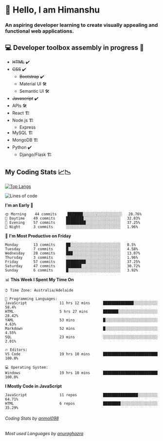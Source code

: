 # 👋 Hello, I am Himanshu

### An aspiring developer learning to create visually appealing and functional web applications.

## 💻 Developer toolbox assembly in progress 🧰

- <s>HTML</s> ✔️ 
- <s>CSS</s> ✔️
  - <s>Bootstrap</s> ✔️
  - Material UI 🛠️
  - Semantic UI 🛠️
 - <s>Javascript</s> ✔️
 - APIs 🛠️
 - React 🏗️
 - Node.js 🏗️
    - Express 
 - MySQL 🏗️
 - MongoDB 🏗️
 - Python ✔️
    - Django/Flask 🏗️
 
 
 ## My Coding Stats 📈📉
 
 [![Top Langs](https://github-readme-stats.vercel.app/api/top-langs/?username=himanshu-sxna&layout=compact)](https://github.com/anuraghazra/github-readme-stats)

<!--START_SECTION:waka-->
![Lines of code](https://img.shields.io/badge/From%20Hello%20World%20I%27ve%20Written-21158%20lines%20of%20code-blue)

**I'm an Early 🐤** 

```text
🌞 Morning    44 commits     ███████░░░░░░░░░░░░░░░░░░   28.76% 
🌆 Daytime    49 commits     ████████░░░░░░░░░░░░░░░░░   32.03% 
🌃 Evening    57 commits     █████████░░░░░░░░░░░░░░░░   37.25% 
🌙 Night      3 commits      ░░░░░░░░░░░░░░░░░░░░░░░░░   1.96%

```
📅 **I'm Most Productive on Friday** 

```text
Monday       13 commits     ██░░░░░░░░░░░░░░░░░░░░░░░   8.5% 
Tuesday      7 commits      █░░░░░░░░░░░░░░░░░░░░░░░░   4.58% 
Wednesday    20 commits     ███░░░░░░░░░░░░░░░░░░░░░░   13.07% 
Thursday     3 commits      ░░░░░░░░░░░░░░░░░░░░░░░░░   1.96% 
Friday       57 commits     █████████░░░░░░░░░░░░░░░░   37.25% 
Saturday     47 commits     ███████░░░░░░░░░░░░░░░░░░   30.72% 
Sunday       6 commits      █░░░░░░░░░░░░░░░░░░░░░░░░   3.92%

```


📊 **This Week I Spent My Time On** 

```text
⌚︎ Time Zone: Australia/Adelaide

💬 Programming Languages: 
JavaScript               11 hrs 12 mins      ██████████████░░░░░░░░░░░   58.4% 
HTML                     5 hrs 27 mins       ███████░░░░░░░░░░░░░░░░░░   28.42% 
YAML                     53 mins             █░░░░░░░░░░░░░░░░░░░░░░░░   4.63% 
Markdown                 52 mins             █░░░░░░░░░░░░░░░░░░░░░░░░   4.55% 
SQL                      23 mins             ░░░░░░░░░░░░░░░░░░░░░░░░░   2.01%

🔥 Editors: 
VS Code                  19 hrs 10 mins      █████████████████████████   100.0%

💻 Operating System: 
Windows                  19 hrs 10 mins      █████████████████████████   100.0%

```

**I Mostly Code in JavaScript** 

```text
JavaScript               11 repos            ████████████████░░░░░░░░░   64.71% 
HTML                     6 repos             ████████░░░░░░░░░░░░░░░░░   35.29%

```



<!--END_SECTION:waka-->

###### Coding Stats by [anmol098](https://github.com/anmol098/waka-readme-stats)  
###### Most used Languages by [anuraghazra](https://github.com/anuraghazra/github-readme-stats)



